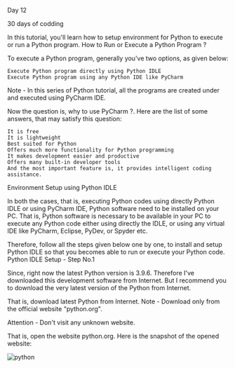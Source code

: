 Day 12 

30 days of codding 


In this tutorial, you'll learn how to setup environment for Python to execute or run a Python program.
How to Run or Execute a Python Program ?

To execute a Python program, generally you've two options, as given below:

    Execute Python program directly using Python IDLE
    Execute Python program using any Python IDE like PyCharm

Note - In this series of Python tutorial, all the programs are created under and executed using PyCharm IDE.

Now the question is, why to use PyCharm ?. Here are the list of some answers, that may satisfy this question:

    It is free
    It is lightweight
    Best suited for Python
    Offers much more functionality for Python programming
    It makes development easier and productive
    Offers many built-in developer tools
    And the most important feature is, it provides intelligent coding assistance.


Environment Setup using Python IDLE

In both the cases, that is, executing Python codes using directly Python IDLE or using PyCharm IDE, Python software need to be installed on your PC. That is, Python software is necessary to be available in your PC to execute any Python code either using directly the IDLE, or using any virtual IDE like PyCharm, Eclipse, PyDev, or Spyder etc.

Therefore, follow all the steps given below one by one, to install and setup Python IDLE so that you becomes able to run or execute your Python code.
Python IDLE Setup - Step No.1

Since, right now the latest Python version is 3.9.6. Therefore I've downloaded this development software from Internet. But I recommend you to download the very latest version of the Python from Internet.

That is, download latest Python from Internet.
Note - Download only from the official website "python.org".

Attention - Don't visit any unknown website.

That is, open the website python.org. Here is the snapshot of the opened website:


![python](https://user-images.githubusercontent.com/53369822/133116334-744d0bb4-467b-4247-9a08-01ca2baf7527.png)

